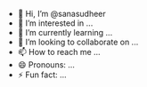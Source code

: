 - 👋 Hi, I’m @sanasudheer
- 👀 I’m interested in ...
- 🌱 I’m currently learning ...
- 💞️ I’m looking to collaborate on ...
- 📫 How to reach me ...
- 😄 Pronouns: ...
- ⚡ Fun fact: ...

<!---
sanasudheer/sanasudheer is a ✨ special ✨ repository because its `README.md` (this file) appears on your GitHub profile.
You can click the Preview link to take a look at your changes.
--->
